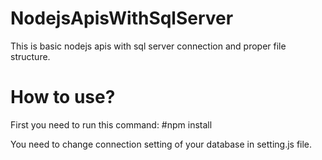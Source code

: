 # NodejsApisWithSqlServer
This is basic nodejs apis with sql server connection and proper file structure. 


# How to use?
First you need to run this command: #npm install

You need to change connection setting of your database in setting.js file.
